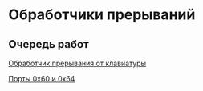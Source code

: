 # Обработчики прерываний

## Очередь работ
[Обработчик прерывания от клавиатуры](https://linux.die.net/lkmpg/x1256.html)

[Порты 0x60 и 0x64](https://coder.gay/605756/test-port-0x64-bootloader-before-switching-into-protected?show=605758)
